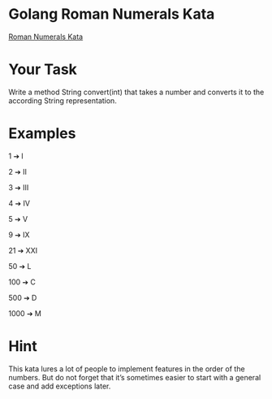 # Golang Roman Numerals Kata

[Roman Numerals Kata](https://kata-log.rocks/roman-numerals-kata) 

# Your Task

Write a method String convert(int) that takes a number and converts it to the according String representation.

# Examples

   1 ➔ I
   
   2 ➔ II
   
   3 ➔ III
   
   4 ➔ IV
   
   5 ➔ V
   
   9 ➔ IX
   
  21 ➔ XXI
  
  50 ➔ L
  
 100 ➔ C
 
 500 ➔ D
 
1000 ➔ M

# Hint

This kata lures a lot of people to implement features in the order of the numbers. But do not forget that it’s sometimes easier to start with a general case and add exceptions later.
